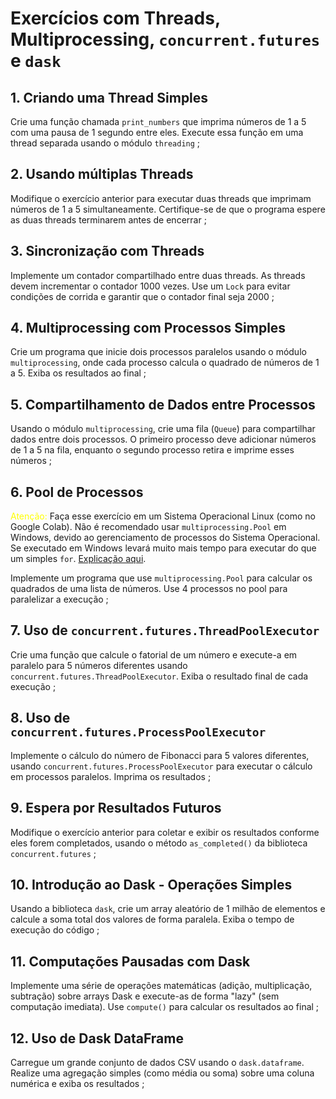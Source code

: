 # Exercícios com Threads, Multiprocessing, `concurrent.futures` e `dask`

## 1. Criando uma Thread Simples
Crie uma função chamada `print_numbers` que imprima números de 1 a 5 com uma pausa de 1 segundo entre eles. Execute essa função em uma thread separada usando o módulo `threading` ;

## 2. Usando múltiplas Threads
Modifique o exercício anterior para executar duas threads que imprimam números de 1 a 5 simultaneamente. Certifique-se de que o programa espere as duas threads terminarem antes de encerrar ;

## 3. Sincronização com Threads
Implemente um contador compartilhado entre duas threads. As threads devem incrementar o contador 1000 vezes. Use um `Lock` para evitar condições de corrida e garantir que o contador final seja 2000 ;

## 4. Multiprocessing com Processos Simples
Crie um programa que inicie dois processos paralelos usando o módulo `multiprocessing`, onde cada processo calcula o quadrado de números de 1 a 5. Exiba os resultados ao final ;

## 5. Compartilhamento de Dados entre Processos
Usando o módulo `multiprocessing`, crie uma fila (`Queue`) para compartilhar dados entre dois processos. O primeiro processo deve adicionar números de 1 a 5 na fila, enquanto o segundo processo retira e imprime esses números ;

## 6. Pool de Processos
<font color = "yellow"> Atenção: </font> Faça esse exercício em um Sistema Operacional Linux (como no Google Colab). Não é recomendado usar `multiprocessing.Pool` em Windows, devido ao gerenciamento de processos do Sistema Operacional. Se executado em Windows levará muito mais tempo para executar do que um simples `for`. [Explicação aqui](https://stackoverflow.com/questions/52465237/multiprocessing-slower-than-serial-processing-in-windows-but-not-in-linux).

Implemente um programa que use `multiprocessing.Pool` para calcular os quadrados de uma lista de números. Use 4 processos no pool para paralelizar a execução ;

## 7. Uso de `concurrent.futures.ThreadPoolExecutor`
Crie uma função que calcule o fatorial de um número e execute-a em paralelo para 5 números diferentes usando `concurrent.futures.ThreadPoolExecutor`. Exiba o resultado final de cada execução ;

## 8. Uso de `concurrent.futures.ProcessPoolExecutor`
Implemente o cálculo do número de Fibonacci para 5 valores diferentes, usando `concurrent.futures.ProcessPoolExecutor` para executar o cálculo em processos paralelos. Imprima os resultados ;

## 9. Espera por Resultados Futuros
Modifique o exercício anterior para coletar e exibir os resultados conforme eles forem completados, usando o método `as_completed()` da biblioteca `concurrent.futures` ;

## 10. Introdução ao Dask - Operações Simples
Usando a biblioteca `dask`, crie um array aleatório de 1 milhão de elementos e calcule a soma total dos valores de forma paralela. Exiba o tempo de execução do código ;

## 11. Computações Pausadas com Dask
Implemente uma série de operações matemáticas (adição, multiplicação, subtração) sobre arrays Dask e execute-as de forma "lazy" (sem computação imediata). Use `compute()` para calcular os resultados ao final ;

## 12. Uso de Dask DataFrame
Carregue um grande conjunto de dados CSV usando o `dask.dataframe`. Realize uma agregação simples (como média ou soma) sobre uma coluna numérica e exiba os resultados ;